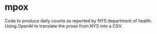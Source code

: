 # mpox

Code to produce daily counts as reported by NYS department of health. Using OpenAI to translate the prose from NYS into a CSV.
